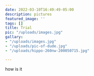 ```yaml
---
date: 2022-03-10T16:49:49-05:00
description: pictures
featured_image: ''
tags: []
title: Trial
pic: "/uploads/images.jpg"
gallary:
- "/uploads/images.jpg"
- "/uploads/pic-of-dude.jpg"
- "/uploads/hippo-260nw-200050715.jpg"

---
```

how is it